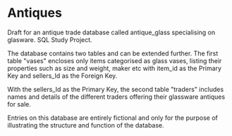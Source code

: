 # Antiques

Draft for an antique trade database called antique_glass specialising on glasware.
SQL Study Project.

The database contains two tables and can be extended further. 
The first table "vases" encloses only items categorised as glass vases, listing their properties such as size and weight, maker etc with item_id as the Primary Key and sellers_Id as the Foreign Key.

With the sellers_Id as the Primary Key, the second table "traders" includes names and details of the different traders offering their glassware antiques for sale. 

Entries on this database are entirely fictional and only for the purpose of illustrating the structure and function of the database.

